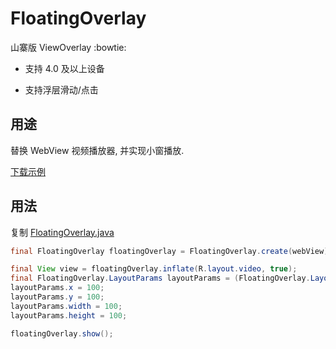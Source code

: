 # FloatingOverlay

山寨版 ViewOverlay :bowtie:

- 支持 4.0 及以上设备

- 支持浮层滑动/点击


## 用途

替换 WebView 视频播放器, 并实现小窗播放.

[下载示例](https://github.com/xujiaao/FloatingOverlay/releases/latest)


## 用法

复制 [FloatingOverlay.java](floating-overlay/src/main/java/com/xujiaao/android/overlay/FloatingOverlay.java)

````java
final FloatingOverlay floatingOverlay = FloatingOverlay.create(webView);

final View view = floatingOverlay.inflate(R.layout.video, true);
final FloatingOverlay.LayoutParams layoutParams = (FloatingOverlay.LayoutParams) view.getLayoutParams();
layoutParams.x = 100;
layoutParams.y = 100;
layoutParams.width = 100;
layoutParams.height = 100;

floatingOverlay.show();
````